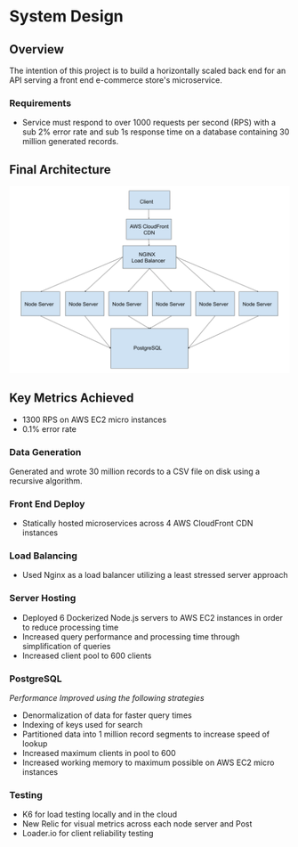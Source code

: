 # System Design

## Overview

The intention of this project is to build a horizontally scaled back end for an
API serving a front end e-commerce store's microservice.

### Requirements

- Service must respond to over 1000 requests per second (RPS) with a sub 2%
  error rate and sub 1s response time on a database containing 30 million
  generated records.

## Final Architecture

![](SDC_graphic.png)

## Key Metrics Achieved

- 1300 RPS on AWS EC2 micro instances
- 0.1% error rate

### Data Generation

Generated and wrote 30 million records to a CSV file on disk using a recursive
algorithm.

### Front End Deploy

- Statically hosted microservices across 4 AWS CloudFront CDN instances

### Load Balancing

- Used Nginx as a load balancer utilizing a least stressed server approach

### Server Hosting

- Deployed 6 Dockerized Node.js servers to AWS EC2 instances in order to reduce
  processing time
- Increased query performance and processing time through simplification of
  queries
- Increased client pool to 600 clients

### PostgreSQL

_Performance Improved using the following strategies_

- Denormalization of data for faster query times
- Indexing of keys used for search
- Partitioned data into 1 million record segments to increase speed of lookup
- Increased maximum clients in pool to 600
- Increased working memory to maximum possible on AWS EC2 micro instances

### Testing

- K6 for load testing locally and in the cloud
- New Relic for visual metrics across each node server and Post
- Loader.io for client reliability testing
